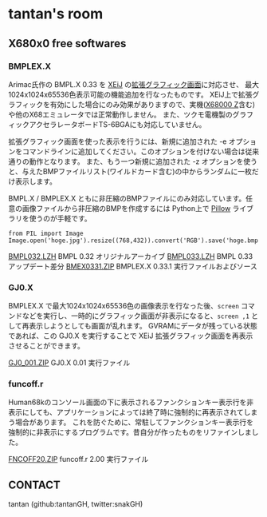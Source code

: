 # tantan's room

## X680x0 free softwares

### BMPLEX.X

Arimac氏作の BMPL.X 0.33 を [XEiJ](https://stdkmd.net/xeij/) の[拡張グラフィック画面](https://stdkmd.net/xeij/feature.htm#extendedgraphic)に対応させ、
最大1024x1024x65536色表示可能の機能追加を行なったものです。
XEiJ上で拡張グラフィックを有効にした場合にのみ効果がありますので、実機([X68000 Z](https://www.zuiki.co.jp/products/x68000z/)含む)や他のX68エミュレータでは正常動作しません。
また、ツクモ電機製のグラフィックアクセラレータボードTS-6BGAにも対応していません。

拡張グラフィック画面を使った表示を行うには、新規に追加された -e オプションをコマンドラインに追加してください。このオプションを付けない場合は従来通りの動作となります。
また、もう一つ新規に追加された -z オプションを使うと、与えたBMPファイルリスト(ワイルドカード含む)の中からランダムに一枚だけ表示します。

BMPL.X / BMPLEX.X ともに非圧縮のBMPファイルにのみ対応しています。任意の画像ファイルから非圧縮のBMPを作成するには Python上で [Pillow](https://pillow.readthedocs.io/en/stable/) ライブラリを使うのが手軽です。

    from PIL import Image
    Image.open('hoge.jpg').resize((768,432)).convert('RGB').save('hoge.bmp')

[BMPL032.LZH](https://github.com/tantanGH/distribution/blob/main/BMPL032.LZH) BMPL 0.32 オリジナルアーカイブ
[BMPL033.LZH](https://github.com/tantanGH/distribution/blob/main/BMPL033.LZH) BMPL 0.33 アップデート差分
[BMEX0331.ZIP](https://github.com/tantanGH/distribution/blob/main/BMEX0331.ZIP) BMPLEX.X 0.33.1 実行ファイルおよびソース

### GJ0.X

BMPLEX.X で最大1024x1024x65536色の画像表示を行なった後、`screen` コマンドなどを実行し、一時的にグラフィック画面が非表示になると、`screen ,1` として再表示しようとしても画面が乱れます。
GVRAMにデータが残っている状態であれば、この GJ0.X を実行することで XEiJ 拡張グラフィック画面を再表示させることができます。

[GJ0_001.ZIP](https://github.com/tantanGH/distribution/blob/main/GJ0_001.ZIP) GJ0.X 0.01 実行ファイル

### funcoff.r

Human68kのコンソール画面の下に表示されるファンクションキー表示行を非表示にしても、アプリケーションによっては終了時に強制的に再表示されてしまう場合があります。
これを防ぐために、常駐してファンクションキー表示行を強制的に非表示にするプログラムです。昔自分が作ったものをリファインしました。

[FNCOFF20.ZIP](https://github.com/tantanGH/distribution/blob/main/FNCOFF20.ZIP) funcoff.r 2.00 実行ファイル

## CONTACT

tantan (github:tantanGH, twitter:snakGH)

<!---
tantanGH/tantanGH is a ✨ special ✨ repository because its `README.md` (this file) appears on your GitHub profile.
You can click the Preview link to take a look at your changes.
--->
